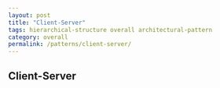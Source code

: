 ```yaml
---
layout: post
title: "Client-Server"
tags: hierarchical-structure overall architectural-pattern
category: overall
permalink: /patterns/client-server/
---
```


## Client-Server
